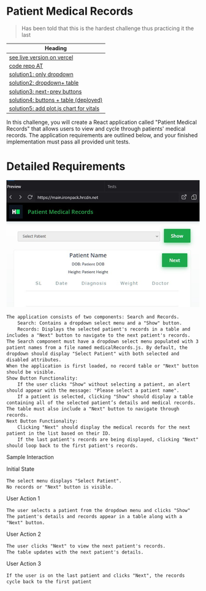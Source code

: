 # Patient Medical Records

> Has been told that this is the hardest challenge thus practicing it the last

| Heading |
| ----------- |
| [see live version on vercel](https://hackerrank-react-medical-records.vercel.app/)|
|[code repo AT](https://github.com/attila5287/hackerrank-react-medical-records) |
|[solution1: only dropdown](./solution1.md) |
|[solution2: dropdown+  table](./solution2.md) |
|[solution3: next-prev buttons](./solution3.md) |
|[solution4: buttons + table (deployed)](./solution4.md) |
|[solution5: add plot.js chart for vitals](./solution4.md) |



In this challenge, you will create a React application called "Patient Medical Records" that allows users to view and cycle through patients' medical records. The application requirements are outlined below, and your finished implementation must pass all provided unit tests.

# Detailed Requirements

![alt](./public/jpg.jpg)

    The application consists of two components: Search and Records.
        Search: Contains a dropdown select menu and a "Show" button.
        Records: Displays the selected patient's records in a table and includes a "Next" button to navigate to the next patient's records.
    The Search component must have a dropdown select menu populated with 3 patient names from a file named medicalRecords.js. By default, the dropdown should display "Select Patient" with both selected and disabled attributes.
    When the application is first loaded, no record table or "Next" button should be visible.
    Show Button Functionality:
        If the user clicks "Show" without selecting a patient, an alert should appear with the message: "Please select a patient name".
        If a patient is selected, clicking "Show" should display a table containing all of the selected patient’s details and medical records. The table must also include a "Next" button to navigate through records.
    Next Button Functionality:
        Clicking "Next" should display the medical records for the next patient in the list based on their ID.
        If the last patient's records are being displayed, clicking "Next" should loop back to the first patient's records.


Sample Interaction

Initial State

    The select menu displays "Select Patient".
    No records or "Next" button is visible.

User Action 1

    The user selects a patient from the dropdown menu and clicks "Show"
    The patient's details and records appear in a table along with a "Next" button.

User Action 2

    The user clicks "Next" to view the next patient's records.
    The table updates with the next patient's details.

User Action 3

    If the user is on the last patient and clicks "Next", the records cycle back to the first patient
